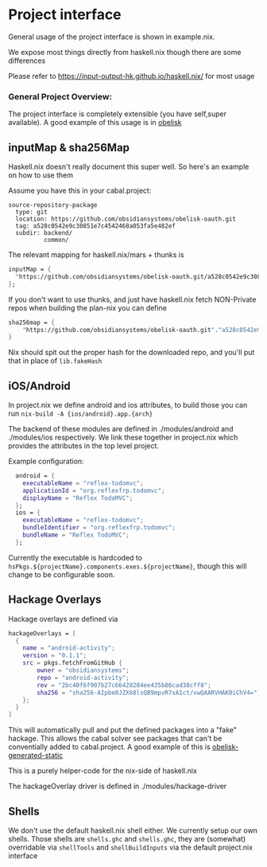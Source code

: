 # Project interface
General usage of the project interface is shown in example.nix.

We expose most things directly from haskell.nix though there are some differences

Please refer to https://input-output-hk.github.io/haskell.nix/ for most usage

### General Project Overview:
The project interface is completely extensible (you have self,super available).  A good example of this usage is in [obelisk](https://github.com/obsidiansystems/obelisk/blob/dylang/ob_mars_com/default.nix#L392)

## inputMap & sha256Map
Haskell.nix doesn't really document this super well. So here's an example on how to use them

Assume you have this in your cabal.project:
```cabal
source-repository-package
  type: git
  location: https://github.com/obsidiansystems/obelisk-oauth.git
  tag: a528c0542e9c30851e7c4542468a053fa5e482ef
  subdir: backend/
          common/
```

The relevant mapping for haskell.nix/mars + thunks is
```nix
inputMap = {
  "https://github.com/obsidiansystems/obelisk-oauth.git/a528c0542e9c30851e7c4542468a053fa5e482ef" = thunkSource ./dep/{thunk};
};
```

If you don't want to use thunks, and just have haskell.nix fetch NON-Private repos when building the plan-nix you can define
```nix
sha256map = {
    "https://github.com/obsidiansystems/obelisk-oauth.git"."a528c0542e9c30851e7c4542468a053fa5e482ef" = lib.fakeHash;
}
```
Nix should spit out the proper hash for the downloaded repo, and you'll put that in place of `lib.fakeHash`

## iOS/Android 
In project.nix we define android and ios attributes, to build those you can run
`nix-build -A {ios/android}.app.{arch}`

The backend of these modules are defined in ./modules/android and ./modules/ios respectively.
We link these together in project.nix which provides the attributes in the top level project.

Example configuration:
```nix
  android = {
    executableName = "reflex-todomvc";
    applicationId = "org.reflexfrp.todomvc";
    displayName = "Reflex TodoMVC";
  };
  ios = {
    executableName = "reflex-todomvc";
    bundleIdentifier = "org.reflexfrp.todomvc";
    bundleName = "Reflex TodoMVC";
  };
```
Currently the executable is hardcoded to `hsPkgs.${projectName}.components.exes.${projectName}`, though this will change to be configurable soon. 

## Hackage Overlays
Hackage overlays are defined via
```nix
hackageOverlays = [ 
  {
    name = "android-activity";
    version = "0.1.1";
    src = pkgs.fetchFromGitHub {
        owner = "obsidiansystems";
        repo = "android-activity";
        rev = "2bc40f6f907b27c66428284ee435b86cad38cff8";
        sha256 = "sha256-AIpbe0JZX68lsQB9mpvR7xAIct/vwQAARVHAK0iChV4=";
    };
  }
]
```
This will automatically pull and put the defined packages into a "fake" hackage. This allows the cabal solver see packages that can't be conventially added to cabal.project. A good example of this is [obelisk-generated-static](https://github.com/obsidiansystems/obelisk/blob/dylang/ob_mars_com/default.nix#L416)

This is a purely helper-code for the nix-side of haskell.nix

The hackageOverlay driver is defined in ./modules/hackage-driver

## Shells
We don't use the default haskell.nix shell either. We currently setup our own shells.
Those shells are
`shells.ghc` and `shells.ghc`, they are (somewhat) overridable via `shellTools` and `shellBuildInputs` via the default project.nix interface
